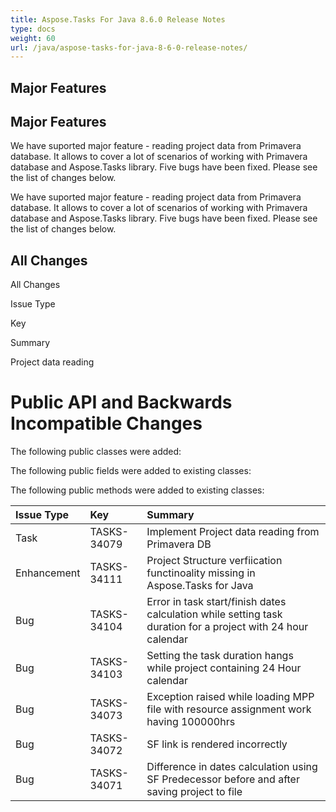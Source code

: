 ```yaml
---
title: Aspose.Tasks For Java 8.6.0 Release Notes
type: docs
weight: 60
url: /java/aspose-tasks-for-java-8-6-0-release-notes/
---
```


## **Major Features**
## **Major Features**
We have suported major feature - reading project data from Primavera 
database. It allows to cover a lot of scenarios of working with 
Primavera database and Aspose.Tasks library. Five bugs have been fixed. Please 
see the list of changes below. 

We have suported major feature - reading project data from Primavera 
database. It allows to cover a lot of scenarios of working with 
Primavera database and Aspose.Tasks library. Five bugs have been fixed. Please 
see the list of changes below.
## **All Changes**
All Changes

Issue Type

Key

Summary

Project data reading
# **Public API and Backwards Incompatible Changes**
The following public classes were added:

The following public fields were added to existing classes:

The following public methods were added to existing classes:

|**Issue Type** |**Key** |**Summary** |
| :- | :- | :- |
|Task |TASKS-34079 |Implement Project data reading from Primavera DB |
|Enhancement |TASKS-34111 |Project Structure verfiication functinoality missing in Aspose.Tasks for Java |
|Bug |TASKS-34104 |Error in task start/finish dates calculation while setting task duration for a project with 24 hour calendar |
|Bug |TASKS-34103 |Setting the task duration hangs while project containing 24 Hour calendar |
|Bug |TASKS-34073 |Exception raised while loading MPP file with resource assignment work having 100000hrs |
|Bug |TASKS-34072 |SF link is rendered incorrectly |
|Bug |TASKS-34071 |Difference in dates calculation using SF Predecessor before and after saving project to file |

